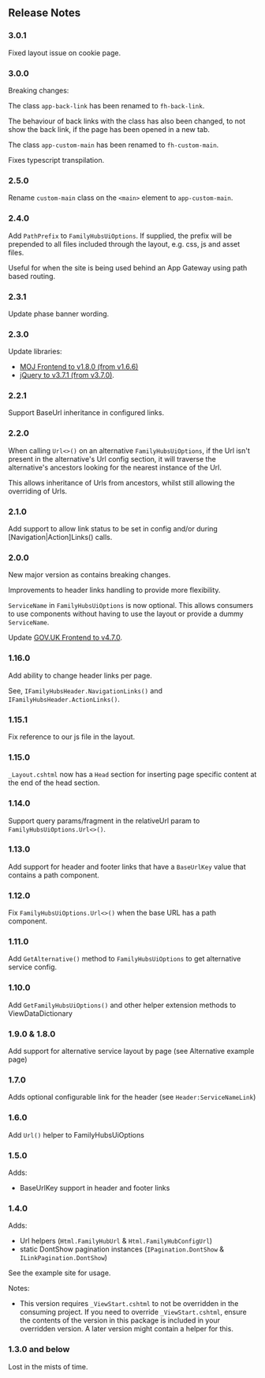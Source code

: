 ## Release Notes

### 3.0.1

Fixed layout issue on cookie page.

### 3.0.0

Breaking changes:

The class `app-back-link` has been renamed to `fh-back-link`.

The behaviour of back links with the class has also been changed, to not show the back link, if the page has been opened in a new tab.

The class `app-custom-main` has been renamed to `fh-custom-main`.

Fixes typescript transpilation.

### 2.5.0

Rename `custom-main` class on the `<main>` element to `app-custom-main`.

### 2.4.0

Add `PathPrefix` to `FamilyHubsUiOptions`. If supplied,
the prefix will be prepended to all files included through the layout,
e.g. css, js and asset files.

Useful for when the site is being used behind an App Gateway using path based routing.

### 2.3.1

Update phase banner wording.

### 2.3.0

Update libraries:
* [MOJ Frontend to v1.8.0 (from v1.6.6)](https://github.com/ministryofjustice/moj-frontend/blob/main/CHANGELOG.md)
* [jQuery to v3.7.1 (from v3.7.0)](https://github.com/jquery/jquery/releases).

### 2.2.1

Support BaseUrl inheritance in configured links.

### 2.2.0

When calling `Url<>()` on an alternative `FamilyHubsUiOptions`, if the Url isn't present in the alternative's Url config section, it will traverse the alternative's ancestors looking for the nearest instance of the Url.

This allows inheritance of Urls from ancestors, whilst still allowing the overriding of Urls.

### 2.1.0

Add support to allow link status to be set in config and/or during [Navigation|Action]Links() calls.

### 2.0.0

New major version as contains breaking changes.

Improvements to header links handling to provide more flexibility.

`ServiceName` in `FamilyHubsUiOptions` is now optional. This allows consumers to use components without having to use the layout or provide a dummy `ServiceName`.

Update [GOV.UK Frontend to v4.7.0](https://github.com/alphagov/govuk-frontend/releases).

### 1.16.0

Add ability to change header links per page.

See, `IFamilyHubsHeader.NavigationLinks()` and `IFamilyHubsHeader.ActionLinks()`.

### 1.15.1

Fix reference to our js file in the layout.

### 1.15.0

`_Layout.cshtml` now has a `Head` section for inserting page specific content at the end of the head section.

### 1.14.0

Support query params/fragment in the relativeUrl param to `FamilyHubsUiOptions.Url<>()`.

### 1.13.0

Add support for header and footer links that have a `BaseUrlKey` value that contains a path component.

### 1.12.0

Fix `FamilyHubsUiOptions.Url<>()` when the base URL has a path component.

### 1.11.0

Add `GetAlternative()` method to `FamilyHubsUiOptions` to get alternative service config.

### 1.10.0

Add `GetFamilyHubsUiOptions()` and other helper extension methods to ViewDataDictionary

### 1.9.0 & 1.8.0

Add support for alternative service layout by page (see Alternative example page)

### 1.7.0

Adds optional configurable link for the header (see `Header:ServiceNameLink`) 

### 1.6.0

Add `Url()` helper to FamilyHubsUiOptions

### 1.5.0

Adds:
* BaseUrlKey support in header and footer links

### 1.4.0

Adds:
* Url helpers (`Html.FamilyHubUrl` & `Html.FamilyHubConfigUrl`)
* static DontShow pagination instances (`IPagination.DontShow` & `ILinkPagination.DontShow`)

See the example site for usage.

Notes:
* This version requires `_ViewStart.cshtml` to not be overridden in the consuming project.
If you need to override `_ViewStart.cshtml`, ensure the contents of the version in this package is included in your overridden version. A later version might contain a helper for this.

### 1.3.0 and below

Lost in the mists of time.